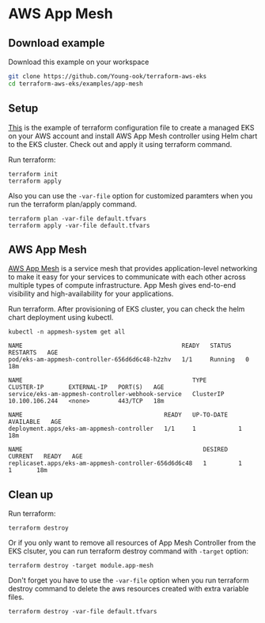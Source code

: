 # AWS App Mesh

## Download example
Download this example on your workspace
```sh
git clone https://github.com/Young-ook/terraform-aws-eks
cd terraform-aws-eks/examples/app-mesh
```

## Setup
[This](https://github.com/Young-ook/terraform-aws-eks/blob/main/examples/app-mesh/main.tf) is the example of terraform configuration file to create a managed EKS on your AWS account and install AWS App Mesh controller using Helm chart to the EKS cluster. Check out and apply it using terraform command.

Run terraform:
```
terraform init
terraform apply
```
Also you can use the `-var-file` option for customized paramters when you run the terraform plan/apply command.
```
terraform plan -var-file default.tfvars
terraform apply -var-file default.tfvars
```

## AWS App Mesh
[AWS App Mesh](https://aws.amazon.com/app-mesh/) is a service mesh that provides application-level networking to make it easy for your services to communicate with each other across multiple types of compute infrastructure. App Mesh gives end-to-end visibility and high-availability for your applications.

Run terraform. After provisioning of EKS cluster, you can check the helm chart deployment using kubectl.
```
kubectl -n appmesh-system get all
```
```
NAME                                             READY   STATUS    RESTARTS   AGE
pod/eks-am-appmesh-controller-656d6d6c48-h2zhv   1/1     Running   0          18m

NAME                                                TYPE        CLUSTER-IP       EXTERNAL-IP   PORT(S)   AGE
service/eks-am-appmesh-controller-webhook-service   ClusterIP   10.100.106.244   <none>        443/TCP   18m

NAME                                        READY   UP-TO-DATE   AVAILABLE   AGE
deployment.apps/eks-am-appmesh-controller   1/1     1            1           18m

NAME                                                   DESIRED   CURRENT   READY   AGE
replicaset.apps/eks-am-appmesh-controller-656d6d6c48   1         1         1       18m
```

## Clean up

Run terraform:
```
terraform destroy
```
Or if you only want to remove all resources of App Mesh Controller from the EKS clsuter, you can run terraform destroy command with `-target` option:
```
terraform destroy -target module.app-mesh
```
Don't forget you have to use the `-var-file` option when you run terraform destroy command to delete the aws resources created with extra variable files.
```
terraform destroy -var-file default.tfvars
```
